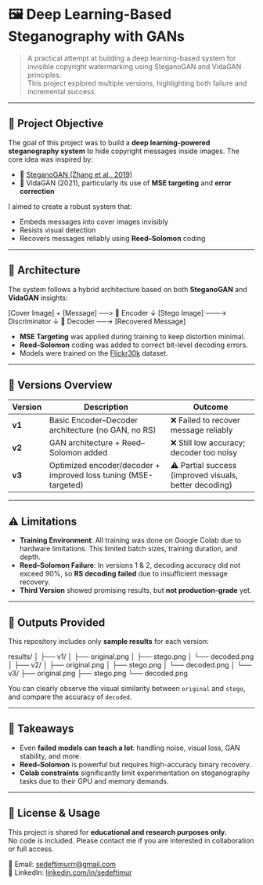 # 🖼️ Deep Learning-Based Steganography with GANs

> A practical attempt at building a deep learning-based system for invisible copyright watermarking using SteganoGAN and VidaGAN principles.  
> This project explored multiple versions, highlighting both failure and incremental success.

---

## 🎯 Project Objective

The goal of this project was to build a **deep learning-powered steganography system** to hide copyright messages inside images. The core idea was inspired by:

- 🧠 [SteganoGAN (Zhang et al., 2019)](https://arxiv.org/abs/1901.03892)
- 🧠 VidaGAN (2021), particularly its use of **MSE targeting** and **error correction**

I aimed to create a robust system that:
- Embeds messages into cover images invisibly
- Resists visual detection
- Recovers messages reliably using **Reed–Solomon** coding

---

## 🧠 Architecture

The system follows a hybrid architecture based on both **SteganoGAN** and **VidaGAN** insights:

[Cover Image] + [Message] ──> 🧠 Encoder
↓
[Stego Image] ───→ Discriminator
↓
🧠 Decoder ──→ [Recovered Message]


- **MSE Targeting** was applied during training to keep distortion minimal.
- **Reed–Solomon** coding was added to correct bit-level decoding errors.
- Models were trained on the [Flickr30k](https://shannon.cs.illinois.edu/DenotationGraph/) dataset.

---

## 📂 Versions Overview

| Version | Description | Outcome |
|---------|-------------|---------|
| **v1** | Basic Encoder–Decoder architecture (no GAN, no RS) | ❌ Failed to recover message reliably |
| **v2** | GAN architecture + Reed–Solomon added | ❌ Still low accuracy; decoder too noisy |
| **v3** | Optimized encoder/decoder + improved loss tuning (MSE-targeted) | ⚠️ Partial success (improved visuals, better decoding) |

---

## ⚠️ Limitations

- **Training Environment**: All training was done on Google Colab due to hardware limitations. This limited batch sizes, training duration, and depth.
- **Reed–Solomon Failure**: In versions 1 & 2, decoding accuracy did not exceed 90%, so **RS decoding failed** due to insufficient message recovery.
- **Third Version** showed promising results, but **not production-grade** yet.

---

## 📁 Outputs Provided

This repository includes only **sample results** for each version:

results/
│
├── v1/
│ ├── original.png
│ ├── stego.png
│ └── decoded.png
│
├── v2/
│ ├── original.png
│ ├── stego.png
│ └── decoded.png
│
└── v3/
├── original.png
├── stego.png
└── decoded.png


You can clearly observe the visual similarity between `original` and `stego`, and compare the accuracy of `decoded`.

---

## 📌 Takeaways

- Even **failed models can teach a lot**: handling noise, visual loss, GAN stability, and more.
- **Reed–Solomon** is powerful but requires high-accuracy binary recovery.
- **Colab constraints** significantly limit experimentation on steganography tasks due to their GPU and memory demands.

---

## 🤝 License & Usage

This project is shared for **educational and research purposes only.**  
No code is included. Please contact me if you are interested in collaboration or full access.

📧 Email: sedeftimurrr@gmail.com  
🔗 LinkedIn: [linkedin.com/in/sedeftimur](https://www.linkedin.com/in/sedeftimur)
